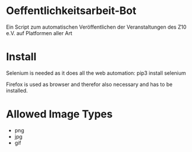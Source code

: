 # Oeffentlichkeitsarbeit-Bot
Ein Script zum automatischen Veröffentlichen der Veranstaltungen des Z10 e.V. auf Platformen aller Art

# Install

Selenium is needed as it does all the web automation:
pip3 install selenium

Firefox is used as browser and therefor also necessary and has to be installed.

# Allowed Image Types
- png
- jpg
- gif